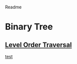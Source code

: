 Readme



# Binary Tree

## [Level Order Traversal](#leetcode-87-scramble-string)

[test](./lc_87.md)



